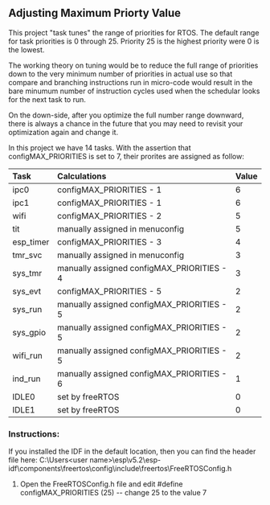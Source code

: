 ## Adjusting Maximum Priorty Value

This project "task tunes" the range of priorities for RTOS.  The default range for task priorities is 0 through 25.  Priority 25 is the highest priority were 0 is the lowest.

The working theory on tuning would be to reduce the full range of priorities down to the very minimum number of priorities in actual use so that compare and branching instructions run in micro-code would result in the bare minumum number of instruction cycles used when the schedular looks for the next task to run.

On the down-side, after you optimize the full number range downward, there is always a chance in the future that you may need to revisit your optimization again and change it.

In this project we have 14 tasks.  With the assertion that configMAX_PRIORITIES is set to 7, their prorites are assigned as follow:

| Task      | Calculations                               | Value |
| :-------- | :----------------------------------------- | ----- |
| ipc0      | configMAX_PRIORITIES - 1                   | 6     |
| ipc1      | configMAX_PRIORITIES - 1                   | 6     |
| wifi      | configMAX_PRIORITIES - 2                   | 5     |
| tit       | manually assigned in menuconfig            | 5     |
| esp_timer | configMAX_PRIORITIES - 3                   | 4     |
| tmr_svc   | manually assigned in menuconfig            | 3     |
| sys_tmr   | manually assigned configMAX_PRIORITIES - 4 | 3     |
| sys_evt   | configMAX_PRIORITIES - 5                   | 2     |
| sys_run   | manually assigned configMAX_PRIORITIES - 5 | 2     |
| sys_gpio  | manually assigned configMAX_PRIORITIES - 5 | 2     |
| wifi_run  | manually assigned configMAX_PRIORITIES - 5 | 2     |
| ind_run   | manually assigned configMAX_PRIORITIES - 6 | 1     |
| IDLE0     | set by freeRTOS                            | 0     |
| IDLE1     | set by freeRTOS                            | 0     |

### Instructions:
If you installed the IDF in the default location, then you can find the header file here:
C:\Users\<user name>\esp\v5.2\esp-idf\components\freertos\config\include\freertos\FreeRTOSConfig.h

1) Open the FreeRTOSConfig.h file and edit     #define configMAX_PRIORITIES (25)    -- change 25 to the value 7
